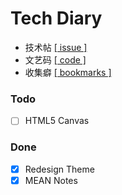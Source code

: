 # Tech Diary

- 技术帖 [[ issue ]](https://github.com/zchen9/code/issues)
- 文艺码 [[ code ]](http://www.chen9.info/code/)
- 收集癖 [[ bookmarks ]](https://github.com/zchen9/bookmarks)

### Todo

- [ ] HTML5 Canvas

### Done

- [x] Redesign Theme
- [x] MEAN Notes
